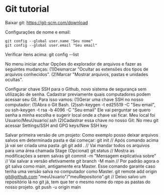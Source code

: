 # Git tutorial

Baixar git:
https://git-scm.com/download

Configurações de nome e email:
```
git config --global user.name "Seu nome"
git config --global user.email "Seu email"
```

Verificar itens acima:
git config --list


No menu iniciar achar Opções do explorador de arquivos e fazer as seguintes mudanças:
(1)Desmarcar "Ocultar as extensões dos tipos de arquivos conhecidos".
(2)Marcar "Mostrar arquivos, pastas e unidades ocultas".


Configurar chave SSH para o Github, novo sistema de segurança sem utilização de senha.
Cadastrar previamente quais computadores podem acessar seu Git.
Para isso vamos:
(1)Gerar uma chave SSH no nosso computador:
  (1)Abra o Git Bash.
  (2)ssh-keygen -t ed25519 -C "Seu email", ou ssh-keygen -t rsa -b 4096 -C "Seu email"
    Ele vai perguntar se quero senha a minha escolha e sugerir local onde a chave vai ficar.
    Meu local foi Usuario/MeuUsuario/.ssh
(2)Cadastrar essa chave no nosso Git:
    No meu git acessar Settings/SSH and GPG keys/New SSH key
    
Salvar primeira versão de um projeto:
Como exemplo posso deixar arquivos salvos em determinada pasta e dai começar:
git init // Após comando acima já vai ser criada uma pasta .git
git add . // Vai mandar todos os arquivos para uma área chamada Stage
(Opcional) git status // Mostra as modificações a serem salvas
git commit -m "Mensagem explicativa sobre" // Vai salvar a versão efetivamente
git branch -M main // Por padrão agora o git salva como main, antigamente era Master. Esse comando garante caso tenha uma versão salva no computador como Master.
git remote add origin git@github.com:"meuUsuario"/"meuRepositorio".git // Deixo salvo um repositório lá no git já, tem que ter o mesmo nome do repo as pastas do nosso projeto.
git push -u origin main

    

